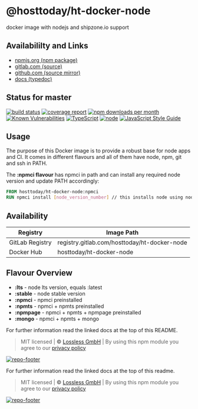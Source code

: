 # @hosttoday/ht-docker-node
docker image with nodejs and shipzone.io support

## Availabililty and Links
* [npmjs.org (npm package)](https://www.npmjs.com/package/@hosttoday/ht-docker-node)
* [gitlab.com (source)](https://gitlab.com/hosttoday/ht-docker-node)
* [github.com (source mirror)](https://github.com/hosttoday/ht-docker-node)
* [docs (typedoc)](https://hosttoday.gitlab.io/ht-docker-node/)

## Status for master
[![build status](https://gitlab.com/hosttoday/ht-docker-node/badges/master/build.svg)](https://gitlab.com/hosttoday/ht-docker-node/commits/master)
[![coverage report](https://gitlab.com/hosttoday/ht-docker-node/badges/master/coverage.svg)](https://gitlab.com/hosttoday/ht-docker-node/commits/master)
[![npm downloads per month](https://img.shields.io/npm/dm/@hosttoday/ht-docker-node.svg)](https://www.npmjs.com/package/@hosttoday/ht-docker-node)
[![Known Vulnerabilities](https://snyk.io/test/npm/@hosttoday/ht-docker-node/badge.svg)](https://snyk.io/test/npm/@hosttoday/ht-docker-node)
[![TypeScript](https://img.shields.io/badge/TypeScript->=%203.x-blue.svg)](https://nodejs.org/dist/latest-v10.x/docs/api/)
[![node](https://img.shields.io/badge/node->=%2010.x.x-blue.svg)](https://nodejs.org/dist/latest-v10.x/docs/api/)
[![JavaScript Style Guide](https://img.shields.io/badge/code%20style-prettier-ff69b4.svg)](https://prettier.io/)

## Usage

The purpose of this Docker image is to provide a robust base for node apps and CI.
It comes in different flavours and all of them have node, npm, git and ssh in PATH.

The **:npmci flavour** has npmci in path and can install any required node version and update PATH accordingly:

```Dockerfile
FROM hosttoday/ht-docker-node:npmci
RUN npmci install [node_version_number] // this installs node using node and sets the default to the new node and npm versions
```

## Availability

| Registry        | Image Path                                   |
| --------------- | -------------------------------------------- |
| GitLab Registry | registry.gitlab.com/hosttoday/ht-docker-node |
| Docker Hub      | hosttoday/ht-docker-node                     |

## Flavour Overview

- **:lts** - node lts version, equals :latest
- **:stable** - node stable version
- **:npmci** - npmci preinstalled
- **:npmts** - npmci + npmts preinstalled
- **:npmpage** - npmci + npmts + npmpage preinstalled
- **:mongo** - npmci + npmts + mongo

For further information read the linked docs at the top of this README.

> MIT licensed | **&copy;** [Lossless GmbH](https://lossless.gmbh)
> | By using this npm module you agree to our [privacy policy](https://lossless.gmbH/privacy.html)

[![repo-footer](https://hosttoday.gitlab.io/assets/repo-footer.svg)](https://host.today)

For further information read the linked docs at the top of this readme.

> MIT licensed | **&copy;** [Lossless GmbH](https://lossless.gmbh)
| By using this npm module you agree to our [privacy policy](https://lossless.gmbH/privacy.html)

[![repo-footer](https://hosttoday.gitlab.io/assets/repo-footer.svg)](https://maintainedby.lossless.com)

